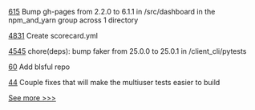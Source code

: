 
[615](https://github.com/hyperledger/cello/pull/615) Bump gh-pages from 2.2.0 to 6.1.1 in /src/dashboard in the npm_and_yarn group across 1 directory

[4831](https://github.com/hyperledger/fabric/pull/4831) Create scorecard.yml

[4545](https://github.com/hyperledger/iroha/pull/4545) chore(deps): bump faker from 25.0.0 to 25.0.1 in /client_cli/pytests

[60](https://github.com/hyperledger-labs/governance/pull/60) Add blsful repo

[44](https://github.com/hyperledger-labs/pdo-contracts/pull/44) Couple fixes that will make the multiuser tests easier to build


[See more >>>](https://start-here.hyperledger.org/pull-requests)
